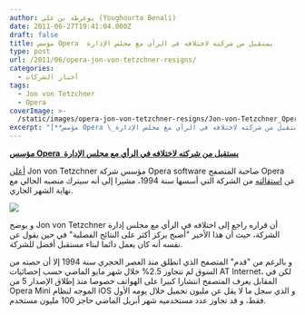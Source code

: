 ```yaml
---
author: يوغرطة بن علي (Youghourta Benali)
date: 2011-06-27T19:41:04.000Z
draft: false
title: مؤسس Opera  يستقيل من شركته لاختلافه في الرأي مع مجلس الإدارة
type: post
url: /2011/06/opera-jon-von-tetzchner-resigns/
categories:
  - أخبار الشركات
tags:
  - Jon von Tetzchner
  - Opera
coverImage: >-
  /static/images/opera-jon-von-tetzchner-resigns/Jon-von-Tetzchner_Opera-Software.jpg
excerpt: "[**مؤسس Opera \_يستقيل من شركته لاختلافه في الرأي مع مجلس الإدارة**](https://www.it-scoop.com/2011/06/opera-jon-von-tetzchner-resigns)\n\n[أعلن](http://techcrunch.com/2011/06/24/opera-founder-jon-s-von-tetzchner-resigns-over-differences-with-board/) Jon von Tetzchner مؤسس شركة Opera software صاحبة المتصفح Opera عن [استقالته](http://www.opera.com/press/releases/2011/06/24/) من الشركة التي أسسها سنة 1994، مشيرا إلى أنه سيترك منصبه الحالي مع نهاية الشهر الجاري.\n\n\n\nو يوضح"
---
```

[**مؤسس Opera  يستقيل من شركته لاختلافه في الرأي مع مجلس الإدارة**](https://www.it-scoop.com/2011/06/opera-jon-von-tetzchner-resigns)

[أعلن](http://techcrunch.com/2011/06/24/opera-founder-jon-s-von-tetzchner-resigns-over-differences-with-board/) Jon von Tetzchner مؤسس شركة Opera software صاحبة المتصفح Opera عن [استقالته](http://www.opera.com/press/releases/2011/06/24/) من الشركة التي أسسها سنة 1994، مشيرا إلى أنه سيترك منصبه الحالي مع نهاية الشهر الجاري.

![](/static/images/opera-jon-von-tetzchner-resigns/Jon-von-Tetzchner_Opera-Software.jpg)

و يوضح Jon von Tetzchner أن قراره راجع إلى اختلافه في الرأي مع مجلس إدارة الشركة، حيث أن هذا الأخير "أصبح يركز أكثر على النتائج الفصلية" في حين يقول عن نفسه أنه كان يعمل دائما لبناء مستقبل أفضل للشركة.

و بالرغم من "قدم" المتصفح الذي انطلق منذ العصر الحجري سنة 1994 إلا أن حصته من السوق لم تتجاوز 2.5% خلال شهر مايو الماضي حسب إحصائيات AT Internet، لكن في المقابل يعرف المتصفح انتشارا كبيرا على الهواتف خصوصا منذ إطلاق الإصدار 5 من Opera Mini الموجه لنظام iOS و الذي سجل ما لا يقل عن مليون تحميل خلال يومه الأول فقط، و قد تجاوز عدد مستخدميه شهر أبريل الماضي حاجز 100 مليون مستخدم.

